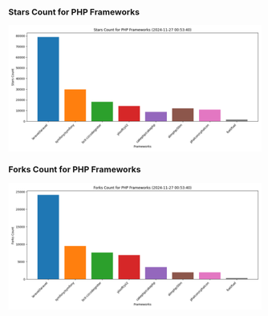### Stars Count for PHP Frameworks

![Stars Chart](./archive/charts/20241127005340_stars_count.png)

### Forks Count for PHP Frameworks

![Forks Chart](./archive/charts/20241127005340_forks_count.png)


